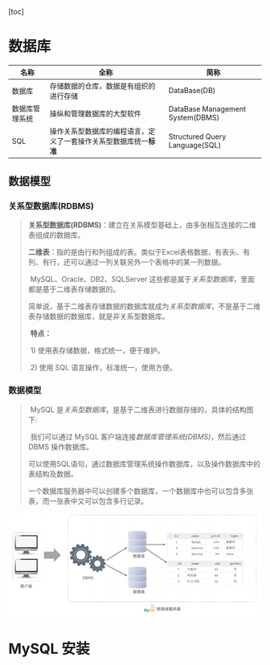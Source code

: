 [toc]

# 数据库

| 名称           | 全称                                                         | 简称                             |
| -------------- | ------------------------------------------------------------ | -------------------------------- |
| 数据库         | 存储数据的仓库，数据是有组织的进行存储                       | DataBase(DB)                     |
| 数据库管理系统 | 操纵和管理数据库的大型软件                                   | DataBase Management System(DBMS) |
| SQL            | 操作关系型数据库的编程语言，定义了一套操作关系型数据库统一**标准** | Structured Query Language(SQL)   |

## 数据模型

### 关系型数据库(RDBMS)

> ​	**关系型数据库(RDBMS)**：建立在关系模型基础上，由多张相互连接的二维表组成的数据库。
>
> ​	**二维表**：指的是由行和列组成的表。类似于Excel表格数据，有表头、有列、有行，还可以通过一列关联另外一个表格中的某一列数据。
>
> ​	MySQL、Oracle、DB2、SQLServer 这些都是属于*关系型数据库*，里面都是基于二维表存储数据的。
>
> ​	简单说，基于二维表存储数据的数据库就成为*关系型数据库*，不是基于二维表存储数据的数据库，就是非关系型数据库。
>
> ​	**特点：**
>
> ​		1) 使用表存储数据，格式统一，便于维护。
>
> ​		2) 使用 SQL 语言操作，标准统一，使用方便。

### 数据模型

> ​	MySQL 是*关系型数据库*，是基于二维表进行数据存储的，具体的结构图下:
>
> ​	我们可以通过 MySQL 客户端连接*数据库管理系统(DBMS)*，然后通过 DBMS 操作数据库。
>
> ​	可以使用SQL语句，通过数据库管理系统操作数据库，以及操作数据库中的表结构及数据。
>
> ​	一个数据库服务器中可以创建多个数据库，一个数据库中也可以包含多张表，而一张表中又可以包含多行记录。

![MySQL_Intro](img/MySQL_Intro.png)



# MySQL 安装

